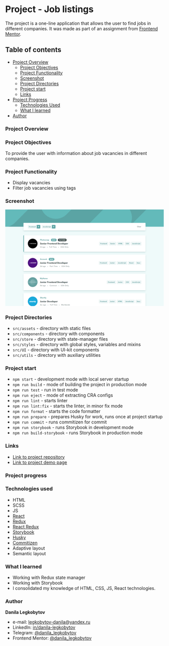 # Project - Job listings

The project is a one-line application that allows the user to find jobs in different companies. It was made as part of an assignment from [Frontend Mentor](https://www.frontendmentor.io).

## Table of contents

- [Project Overview](#project-overview)
  - [Project Objectives](#project-objectives)
  - [Project Functionality](#project-functionality)
  - [Screenshot](#screenshot)
  - [Project Directories](#project-directories)
  - [Project start](#project-start)
  - [Links](#links)
- [Project Progress](#project-progress)
  - [Technologies Used](#technologies-used)
  - [What I learned](#what-i-learned)
- [Author](#author)

### Project Overview

### Project Objectives

To provide the user with information about job vacancies in different companies.

### Project Functionality

- Display vacancies
- Filter job vacancies using tags

### Screenshot

![Home page screenshot](./screenshot/jl-1.png)

### Project Directories

- `src/assets` - directory with static files
- `src/components` - directory with components
- `src/store` - directory with state-manager files
- `src/styles` - directory with global styles, variables and mixins
- `src/UI` - directory with UI-kit components
- `src/utils` - directory with auxiliary utilities

### Project start

- `npm start` - development mode with local server startup
- `npm run build` - mode of building the project in production mode
- `npm run test` - run in test mode
- `npm run eject` - mode of extracting CRA configs
- `npm run lint` - starts linter
- `npm run lint:fix` - starts the linter, in minor fix mode
- `npm run format` - starts the code formatter
- `npm run prepare` - prepares Husky for work, runs once at project startup
- `npm run commit` - runs commitizen for commit
- `npm run storybook` - runs Storybook in development mode
- `npm run build-storybook` - runs Storybook in production mode

### Links

- [Link to project repository](https://github.com/Bjorn86/fm-job-listings)
- [Link to project demo page](https://bjorn86.github.io/fm-job-listings/)

### Project progress

### Technologies used

- HTML
- SCSS
- JS
- [React](https://react.dev/)
- [Redux](https://redux.js.org/)
- [React Redux](https://react-redux.js.org/)
- [Storybook](https://storybook.js.org/)
- [Husky](https://typicode.github.io/husky/)
- [Commitizen](https://commitizen-tools.github.io/commitizen/)
- Adaptive layout
- Semantic layout

### What I learned

- Working with Redux state manager
- Working with Storybook
- I consolidated my knowledge of HTML, CSS, JS, React technologies.

### Author

**Danila Legkobytov**

- e-mail: [legkobytov-danila@yandex.ru](mailto:legkobytov-danila@yandex.ru)
- LinkedIn: [in/danila-legkobytov](https://www.linkedin.com/in/danila-legkobytov/)
- Telegram: [@danila_legkobytov](https://t.me/danila_legkobytov)
- Frontend Mentor: [@danila_legkobytov](https://www.frontendmentor.io/profile/Bjorn86)
